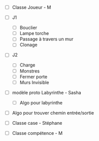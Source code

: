 - [ ] Classe Joueur - M
- [ ] J1 
  - [ ] Bouclier
  - [ ] Lampe torche
  - [ ] Passage à travers un mur
  - [ ] Clonage
- [ ] J2
  - [ ] Charge
  - [ ] Monstres
  - [ ] Fermer porte
  - [ ] Murs Invisible

- [ ] modèle proto Labyrinthe - Sasha
  - [ ] Algo pour labyrinthe

- [ ] Algo pour trouver chemin entrée/sortie

- [ ] Classe case - Stéphane
- [ ] Classe compétence - M